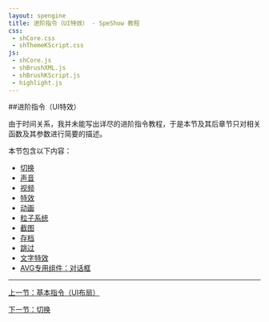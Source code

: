 ```yaml
---
layout: spengine
title: 进阶指令（UI特效） - SpeShow 教程
css:
 - shCore.css
 - shThemeKScript.css
js:
 - shCore.js
 - shBrushXML.js
 - shBrushKScript.js
 - highlight.js
---
```


##进阶指令（UI特效）

由于时间关系，我并未能写出详尽的进阶指令教程，于是本节及其后章节只对相关函数及其参数进行简要的描述。

本节包含以下内容：

 - [切换](tutorial_advanced_switch.html)
 - [声音](tutorial_advanced_sound.html)
 - [视频](tutorial_advanced_video.html)
 - [特效](tutorial_advanced_effect.html)
 - [动画](tutorial_advanced_animation.html)
 - [粒子系统](tutorial_advanced_particlesystem.html)
 - [截图](tutorial_advanced_capture.html)
 - [存档](tutorial_advanced_save.html)
 - [跳过](tutorial_advanced_skip.html)
 - [文字特效](tutorial_advanced_texteffect.html)
 - [AVG专用组件：对话框](tutorial_advanced_dialogbox.html)

**********************************************************************

[上一节：基本指令（UI布局）](tutorial_standard.html)

[下一节：切换](tutorial_advanced_switch.html)
